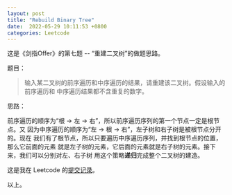 ```yaml
---
layout: post
title: "Rebuild Binary Tree"
date:  2022-05-29 10:11:53 +0800
categories: Leetcode
---
```


这是《剑指Offer》的第七题 -- “重建二叉树”的做题思路。

题目：
> 输入某二叉树的前序遍历和中序遍历的结果，请重建该二叉树。假设输入的前序遍历和
中序遍历结果都不含重复的数字。

思路：

前序遍历的顺序为“根 -> 左 -> 右”，所以前序遍历序列的第一个节点一定是根节点。又
因为中序遍历的顺序为“左 -> 根 -> 右”，左子树和右子树是被根节点分开的。现在
我们有了根节点，所以只要遍历中序遍历序列，并找到根节点的位置，那么它前面的元素
就是左子树的元素，它后面的元素就是右子树的元素。接下来，我们可以分别对左、右子树
用这个策略**递归**完成整个二叉树的建造。

这是我在 Leetcode 的[提交记录](https://leetcode.cn/problems/zhong-jian-er-cha-shu-lcof/submissions/337970611/)。

以上。
